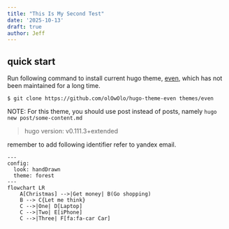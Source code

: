 ```yaml
---
title: "This Is My Second Test"
date: '2025-10-13'
draft: true
author: Jeff
---
```


## quick start

Run following command to install current hugo theme, [even](https://github.com/olOwOlo/hugo-theme-even), which has not been maintained for a long time.

```shell
$ git clone https://github.com/olOwOlo/hugo-theme-even themes/even
```

NOTE: For this theme, you should use post instead of posts, namely `hugo new post/some-content.md`

> hugo version: v0.111.3+extended

remember to add following identifier refer to yandex email. 


```mermaid
---
config:
  look: handDrawn
  theme: forest
---
flowchart LR
    A[Christmas] -->|Get money| B(Go shopping)
    B --> C{Let me think}
    C -->|One| D[Laptop]
    C -->|Two| E[iPhone]
    C -->|Three| F[fa:fa-car Car]
  
```